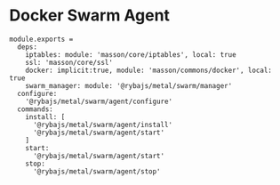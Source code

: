 
# Docker Swarm Agent

    module.exports =
      deps:
        iptables: module: 'masson/core/iptables', local: true
        ssl: 'masson/core/ssl'
        docker: implicit:true, module: 'masson/commons/docker', local: true
        swarm_manager: module: '@rybajs/metal/swarm/manager'
      configure:
        '@rybajs/metal/swarm/agent/configure'
      commands:
        install: [
          '@rybajs/metal/swarm/agent/install'
          '@rybajs/metal/swarm/agent/start'
        ]
        start:
          '@rybajs/metal/swarm/agent/start'
        stop:
          '@rybajs/metal/swarm/agent/stop'
